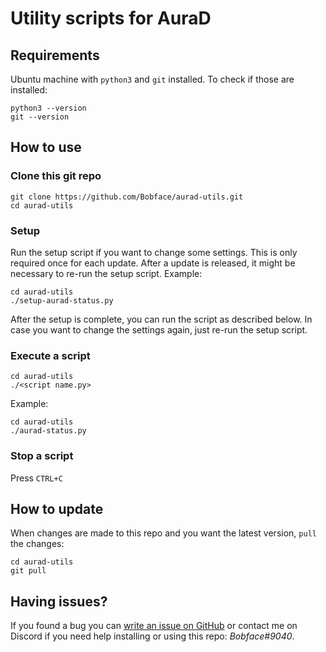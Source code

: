 # Utility scripts for AuraD



## Requirements
Ubuntu machine with `python3` and `git` installed.
To check if those are installed:
```
python3 --version
git --version
```

## How  to use

### Clone this git repo
```
git clone https://github.com/Bobface/aurad-utils.git 
cd aurad-utils
``` 
### Setup
Run the setup script if you want to change some settings. This is only required once for each update.
After a update is released, it might be necessary to re-run the setup script.
Example:
```
cd aurad-utils
./setup-aurad-status.py
```
After the setup is complete, you can run the script as described below.
In case you want to change the settings again, just re-run the setup script.

### Execute a script
```
cd aurad-utils
./<script name.py>
```

Example:
```
cd aurad-utils
./aurad-status.py
```

### Stop a script

Press `CTRL+C`

## How to update
When changes are made to this repo and you want the latest version, `pull` the changes:
```
cd aurad-utils
git pull
```

## Having issues?
If you found a bug you can [write an issue on GitHub](https://github.com/Bobface/aurad-utils/issues) or contact me on Discord if you need help installing or using this repo: *Bobface#9040*. 
